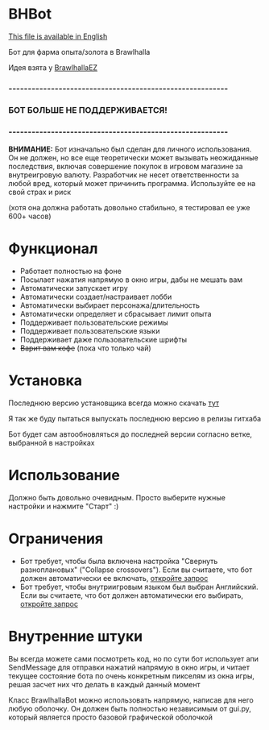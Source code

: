 # BHBot

[This file is available in English](README.md)

Бот для фарма опыта/золота в Brawlhalla

Идея взята у [BrawlhallaEZ](https://github.com/jamunano/BrawlhallaEZ)

### ---------------------------------------------------------

### БОТ БОЛЬШЕ НЕ ПОДДЕРЖИВАЕТСЯ!

### ---------------------------------------------------------

**ВНИМАНИЕ:** Бот изначально был сделан для личного использования. Он не должен, но все еще теоретически может вызывать неожиданные последствия, включая совершение покупок в игровом магазине за
внутреигровую валюту. Разработчик не несет ответственности за любой вред, который может причинить программа. Используйте ее на свой страх и риск

(хотя она должна работать довольно стабильно, я тестировал ее уже 600+ часов)

# Функционал

- Работает полностью на фоне
- Посылает нажатия напрямую в окно игры, дабы не мешать вам
- Автоматически запускает игру
- Автоматически создает/настраивает лобби
- Автоматически выбирает персонажа/длительность
- Автоматически определяет и сбрасывает лимит опыта
- Поддерживает пользовательские режимы
- Поддерживает пользовательские языки
- Поддерживает даже пользовательские шрифты
- ~~Варит вам кофе~~ (пока что только чай)

# Установка
Последнюю версию установщика всегда можно скачать [тут](https://sovamor.co/bhbot)

Я так же буду пытаться выпускать последнюю версию в релизы гитхаба

Бот будет сам автообновляться до последней версии согласно ветке, выбранной в настройках

# Использование
Должно быть довольно очевидным. Просто выберите нужные настройки и нажмите "Старт" :)

# Ограничения
- Бот требует, чтобы была включена настройка "Свернуть разноплановых" ("Collapse crossovers"). Если вы считаете, что бот должен автоматически ее включать, [откройте запрос](https://github.com/sovamorco/bhbot/issues)
- Бот требует, чтобы внутриигровым языком был выбран Английский. Если вы считаете, что бот должен автоматически его выбирать, [откройте запрос](https://github.com/sovamorco/bhbot/issues)

# Внутренние штуки
Вы всегда можете сами посмотреть код, но по сути бот использует апи SendMessage для отправки нажатий напрямую в окно игры, 
и читает текущее состояние бота по очень конкретным пикселям из окна игры, решая засчет них что делать в каждый данный момент

Класс BrawlhallaBot можно использовать напрямую, написав для него любую оболочку. Он должен быть полностью независимым от gui.py, который является просто базовой графической оболочкой
